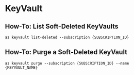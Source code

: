 # KeyVault

## How-To: List Soft-Deleted KeyVaults
```
az keyvault list-deleted --subscription {SUBSCRIPTION_ID}
```

## How-To: Purge a Soft-Deleted KeyVault
```
az keyvault purge --subscription {SUBSCRIPTION_ID} --name {KEYVAULT_NAME}
```

